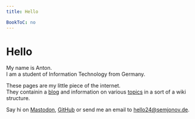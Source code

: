 ```yaml
---
title: Hello

BookToC: no
---
```


# Hello

My name is Anton.  
I am a student of Information Technology from Germany.

These pages are my little piece of the internet.  
They containin a [blog](/posts) and information on various
[topics](/docs/wiki) in a sort of a wiki structure.

Say hi on <a rel="me" href="https://chaos.social/@ansemjo">Mastodon</a>,
[GitHub](https://github.com/ansemjo) or send me an email to hello24@semjonov.de.

